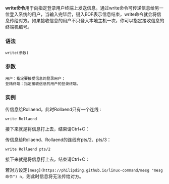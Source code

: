 **write命令**用于向指定登录用户终端上发送信息。通过write命令可传递信息给另一位登入系统的用户，当输入完毕后，键入EOF表示信息结束，write命令就会将信息传给对方。如果接收信息的用户不只登入本地主机一次，你可以指定接收信息的终端机编号。

### 语法  

```
write(参数)
```

### 参数  

```
用户：指定要接受信息的登录用户；
登陆终端：指定接收信息的用户的登录终端。
```

### 实例  

传信息给Rollaend，此时Rollaend只有一个连线 : 

```
write Rollaend
```

接下来就是将信息打上去，结束请Ctrl+C：

传信息给Rollaend、Rollaend的连线有pts/2、pts/3：

```
write Rollaend pts/2
```

接下来就是将信息打上去，结束请Ctrl+C：

若对方设定`[mesg](https://philipding.github.io/linux-command/mesg "mesg命令") n`，则此时信息将无法传给对方。